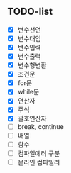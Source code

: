 ## TODO-list

- [X] 변수선언
- [X] 변수대입
- [X] 변수입력
- [X] 변수출력
- [X] 변수형변환
- [X] 조건문
- [X] for문
- [X] while문
- [X] 연산자
- [X] 주석
- [X] 괄호연산자
- [ ] break, continue
- [ ] 배열
- [ ] 함수
- [ ] 컴파일에러 구분
- [ ] 온라인 컴파일러
